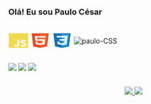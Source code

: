 ### Olá! Eu sou Paulo César 

<div style="display: inline_block"><br>
  <img align="center" alt="paulo-Js" height="30" width="40" src="https://raw.githubusercontent.com/devicons/devicon/master/icons/javascript/javascript-plain.svg">
  <img align="center" alt="paulo-HTML" height="30" width="40" src="https://raw.githubusercontent.com/devicons/devicon/master/icons/html5/html5-original.svg">
  <img align="center" alt="paulo-CSS" height="30" width="40" src="https://raw.githubusercontent.com/devicons/devicon/master/icons/css3/css3-original.svg">
  <img align="center" alt="paulo-CSS" height="30" width="40" src="https://cdn.jsdelivr.net/gh/devicons/devicon/icons/vuejs/vuejs-original-wordmark.svg" />
</div>
  
  ##
 
<div> 
  <a href="https://instagram.com/paulocfontes" target="_blank"><img src="https://img.shields.io/badge/-Instagram-%23E4405F?style=for-the-badge&logo=instagram&logoColor=white" target="_blank"></a>
  <a href = "mailto:paulocfontes05@gmail.com"><img src="https://img.shields.io/badge/-Gmail-%23333?style=for-the-badge&logo=gmail&logoColor=white" target="_blank"></a>
  <a href="https://www.linkedin.com/in/paulo-fontes-827223226/" target="_blank"><img src="https://img.shields.io/badge/-LinkedIn-%230077B5?style=for-the-badge&logo=linkedin&logoColor=white" target="_blank"></a> 
</div>

##

<p align="center">
<a href="https://github.com/Cr0nik">
  <img height="180em" src="https://github-readme-stats-eight-theta.vercel.app/api?username=asulick&show_icons=true&theme=darcula&include_all_commits=true&count_private=true"/>
  <img height="180em" src="https://github-readme-stats-eight-theta.vercel.app/api/top-langs/?username=asulick&layout=compact&langs_count=8&theme=darcula"/>
</a>
</p>



